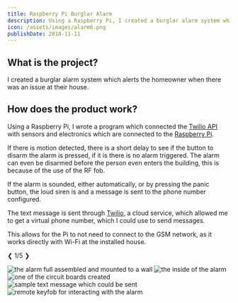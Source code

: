 ```yaml
---
title: Raspberry Pi Burglar Alarm
description: Using a Raspberry Pi, I created a burglar alarm system which alerts the homeowner when there is a potential issue at their house.
icon: /assets/images/alarm6.png
publishDate: 2018-11-11
---
```


## What is the project?

I created a burglar alarm system which alerts the homeowner when there was an issue at their house.

## How does the product work?

Using a Raspberry Pi, I wrote a program which connected the [Twilio API](https://www.twilio.com/docs) with sensors and electronics which are connected to the [Raspberry Pi](https://www.raspberrypi.org/).

If there is motion detected, there is a short delay to see if the button to disarm the alarm is pressed, if it is there is no alarm triggered. The alarm can even be disarmed before the person even enters the building, this is because of the use of the
RF fob.

If the alarm is sounded, either automatically, or by pressing the panic button, the loud siren is and a message is sent to the phone number configured.

The text message is sent through [Twilio](https://www.twilio.com), a cloud service, which allowed me to get a virtual phone number, which I could use to send messages.

This allows for the Pi to not need to connect to the GSM network, as it works directly with Wi-Fi at the installed house.

<div class="gallery">

<div class="control-buttons">
    <span><a onclick="plusSlides(-1)">&#10094;</a></span>
    <span id="slide-counter">1/5</span>
    <span><a onclick="plusSlides(1)">&#10095;</a></span>
</div>

![the alarm full assembled and mounted to a wall](/assets/images/alarm6.png)
![the inside of the alarm](/assets/images/alarm2.jpg)
![one of the circuit boards created](/assets/images/alarm3.jpg)
![sample text message which could be sent](/assets/images/alarm4.jpg)
![remote keyfob for interacting with the alarm](/assets/images/alarm5.jpg)

</div>

<script src="/assets/scripts/slideshow.js">
